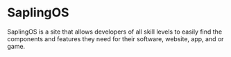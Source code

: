 # SaplingOS
SaplingOS is a site that allows developers of all skill levels to easily find the components and features they need for their software, website, app, and or game.

<!Start saving time during your product development and ship -->

